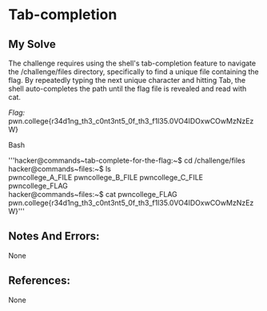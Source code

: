 # Tab-completion


## My Solve
The challenge requires using the shell's tab-completion feature to navigate the /challenge/files directory, specifically to find a unique file containing the flag.
By repeatedly typing the next unique character and hitting Tab, the shell auto-completes the path until the flag file is revealed and read with cat.

*Flag:* pwn.college{r34d1ng_th3_c0nt3nt5_0f_th3_f1l35.0VO4IDOxwCOwMzNzEzW}

Bash

'''hacker@commands~tab-complete-for-the-flag:~$ cd /challenge/files        
hacker@commands~files:~$ ls       
pwncollege_A_FILE pwncollege_B_FILE pwncollege_C_FILE pwncollege_FLAG          
hacker@commands~files:~$ cat pwncollege_FLAG                             
pwn.college{r34d1ng_th3_c0nt3nt5_0f_th3_f1l35.0VO4IDOxwCOwMzNzEzW}'''                         


## Notes And Errors:
None

## References:
None
